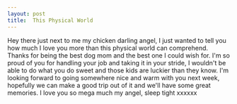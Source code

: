 ```yaml
---
layout: post
title:  This Physical World
---
```

Hey there just next to me my chicken darling angel, I just wanted to tell you how much I love you more than this physical world can comprehend. Thanks for being the best dog mom and the best one I could wish for. I'm so proud of you for handling your job and taking it in your stride, I wouldn't be able to do what you do sweet and those kids are luckier than they know. I'm looking forward to going somewhere nice and warm with you next week, hopefully we can make a good trip out of it and we'll have some great memories. I love you so mega much my angel, sleep tight xxxxxx
